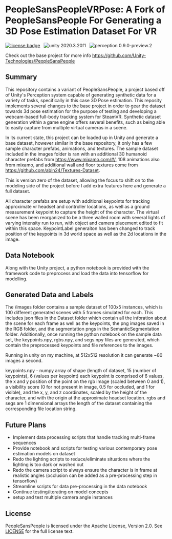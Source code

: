 # PeopleSansPeopleVRPose: A Fork of PeopleSansPeople For Generating a 3D Pose Estimation Dataset For VR

<!-- Global site tag (gtag.js) - Google Analytics -->
<!--
<script async src="https://www.googletagmanager.com/gtag/js?id=G-ZCKG4HKTMK"></script>
<script>
  window.dataLayer = window.dataLayer || [];
  function gtag(){dataLayer.push(arguments);}
  gtag('js', new Date());

  gtag('config', 'G-ZCKG4HKTMK');
</script>
-->

[![license badge](https://img.shields.io/badge/license-Apache--2.0-green.svg)](LICENSE.md)
&nbsp;
<img src="https://img.shields.io/badge/unity-2020.3.20f1-green.svg?style=flat-square" alt="unity 2020.3.20f1">
&nbsp;
<img src="https://badge-proxy.cds.internal.unity3d.com/5ab9a162-9dd0-4ba1-ba41-cf25378a927a?style=flat-square" alt="perception 0.9.0-preview.2">

  
Check out the base project for more info https://github.com/Unity-Technologies/PeopleSansPeople

## Summary
This repository contains a variant of PeopleSansPeople, a project based off of Unity's Perception system capable of generating synthetic data for a variety of tasks, specifically in this case 3D Pose estimation. This reposity implements several changes to the base project in order to gear the dataset towards 3d pose estimation for the purpose of testing and developing a webcam-based full-body tracking system for SteamVR. Synthetic dataset generation within a game engine offers several benefits, such as being able to easily capture from multiple virtual cameras in a scene.

In its current state, this project can be loaded up in Unity and generate a base dataset, however similar in the base repository, it only has a few sample character prefabs, animations, and textures. The sample dataset included in the images folder is ran with an additional 30 humanoid character prefabs from https://www.mixamo.com/#/, 108 animations also from mixamo, and additional wall and floor textures come from https://github.com/abin24/Textures-Dataset.

This is version zero of the dataset, allowing the focus to shift on to the modeling side of the project before I add extra features here and generate a full dataset.

All character prefabs are setup with additional keypoints for tracking approximate vr headset and controller locations, as well as a ground measurement keypoint to capture the height of the character.
The virtual scene has been reorganized to be a three walled room with several lights of varying intensity run to run, with object and camera placement edited to fit within this space.
KeypointLabel generaiton has been changed to track position of the keypoints in 3d world space as well as the 2d locations in the image.

## Data Notebook
Along with the Unity project, a python notebook is provided with the framework code to preprocess and load the data into tensorflow for modelling. 

## Generated Data and Labels
The /images folder contains a sample dataset of 100x5 instances, which is 100 different generated scenes with 5 frames simulated for each. This includes json files in the Dataset folder which contain all the inforation about the scene for each frame as well as the keypoints, the png images saved in the RGB folder, and the segmentation pngs in the SemanticSegmentation folder. Additionally, once running the python notebook on the sample data set, the keypoints.npy, rgbs.npy, and segs.npy files are generated, which contain the preprocessed keypoints and file references to the images.

Running in unity on my machine, at 512x512 resolution it can generate ~80 images a second.

keypoints.npy - numpy array of shape (length of dataset, 15 (number of keypoints), 6 (values per keypoint)
each keypoint is comprised of 6 values, the x and y position of the point on the rgb image (scaled between 0 and 1), a visibility score (0 for not present in image, 0.5 for occluded, and 1 for visible), and the x, y, and z coordinates, scaled by the height of the character, and with the origin at the approximate headset location.
rgbs and segs are 1 dimensional arrays the length of the dataset containing the corresponding file location string.

## Future Plans
* Implement data processing scripts that handle tracking multi-frame sequences
* Provide notebook and scripts for testing various contemporary pose estimation models on dataset
* Redo the lighting scripts to reduce/eliminate situations where the lighting is too dark or washed out
* Redo the camera script to always ensure the character is in frame at realistic angles (occlusion can be added as a pre-processing step in tensorflow)
* Streamline scripts for data pre-processing in the data notebook
* Continue testing/iterating on model concepts
* setup and test multiple camera angle instances


## License
PeopleSansPeople is licensed under the Apache License, Version 2.0. See [LICENSE](LICENSE.md) for the full license text.
